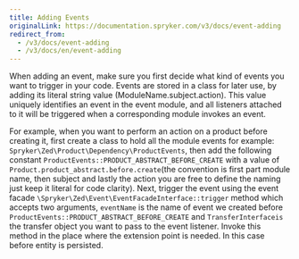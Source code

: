 ```yaml
---
title: Adding Events
originalLink: https://documentation.spryker.com/v3/docs/event-adding
redirect_from:
  - /v3/docs/event-adding
  - /v3/docs/en/event-adding
---
```


When adding an event, make sure you first decide what kind of events you want to trigger in your code. Events are stored in a class for later use, by adding its literal string value (ModuleName.subject.action). This value uniquely identifies an event in the event module, and all listeners attached to it will be triggered when a corresponding module invokes an event.

For example, when you want to perform an action on a product before creating it, first create a class to hold all the module events for example: `Spryker\Zed\Product\Dependency\ProductEvents`, then add the following constant `ProductEvents::PRODUCT_ABSTRACT_BEFORE_CREATE` with a value of `Product.product_abstract.before.create`(the convention is first part module name, then subject and lastly the action you are free to define the naming just keep it literal for code clarity). Next, trigger the event using the event facade `\Spryker\Zed\Event\EventFacadeInterface::trigger` method which accepts two arguments, `eventName` is the name of event we created before `ProductEvents::PRODUCT_ABSTRACT_BEFORE_CREATE` and `TransferInterfaceis` the transfer object you want to pass to the event listener. Invoke this method in the place where the extension point is needed. In this case before entity is persisted.
